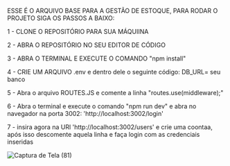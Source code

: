 ESSE É O ARQUIVO BASE PARA A GESTÃO DE ESTOQUE, PARA RODAR O PROJETO SIGA OS PASSOS A BAIXO:

1 - CLONE O REPOSITÓRIO PARA SUA MÁQUIINA 

2 - ABRA O REPOSITÓRIO NO SEU EDITOR DE CÓDIGO 

3 - ABRA O TERMINAL E EXECUTE O COMANDO "npm install"

4 - CRIE UM ARQUIVO .env e dentro dele o seguinte código: DB_URL= seu banco

5 - Abra o arquivo ROUTES.JS e comente a linha "routes.use(middleware);" 

6 - Abra o terminal e execute o comando "npm run dev" e abra no navegador na porta 3002: 'http://localhost:3002/login'

7 - insira agora na URl 'http://localhost:3002/users' e crie uma coontaa, após isso descomente aquela linha e faça login com as credenciais inseridas






![Captura de Tela (81)](https://github.com/user-attachments/assets/7b0b47cd-73c9-4a99-bffd-c50384de60f2)
